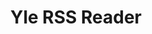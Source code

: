 ---
title: Yle RSS Reader
description: Yle regional RSS feed reader
platform: [android]
github: https://github.com/Jankku/rn-rss-reader
logo: /yle-rss-reader.svg
screenshots: [./yle-rss-reader.png]
gradient: yle-rss-reader
tags: [JS, XML, React Native, Expo]
features:
  - Fetch local news by using your location
  - Built-in reader and alternatively WebView for reading articles
  - Save articles in local Realm database
  - Share article, or open it in browser
  - Light/dark themes
  - Unit and snapshot tests with Jest and Testing Library
---
